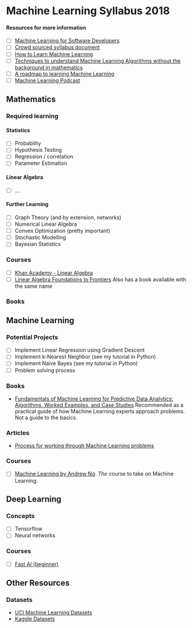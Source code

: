 # Machine Learning Syllabus 2018

#### Resources for more information

- [ ] [Machine Learning for Software Developers](https://github.com/ZuzooVn/machine-learning-for-software-engineers#table-of-contents)
- [ ] [Crowd sourced syllabus document](https://docs.google.com/document/d/1qhjVLzwnUwrrsQLZOuVBBZ4bq_k0YkDUkFIS-YcaV4o/edit)
- [ ] [How to Learn Machine Learning](https://elitedatascience.com/learn-machine-learning)
- [ ] [Techniques to understand Machine Learning Algorithms without the background in mathematics](https://machinelearningmastery.com/techniques-to-understand-machine-learning-algorithms-without-the-background-in-mathematics/)
- [ ] [A roadmap to learning Machine Learning](https://howicodestuff.github.io/machine_learning/2018/01/12/a-roadmap-to-machine-learning.html)
- [ ] [Machine Learning Podcast](http://ocdevel.com/podcasts/machine-learning)

## Mathematics

### Required learning

#### Statistics

- [ ] Probability
- [ ] Hypothesis Testing
- [ ] Regression / correlation
- [ ] Parameter Estimation

#### Linear Algebra

- [ ] ...

#### Further Learning

- [ ] Graph Theory (and by extension, networks)
- [ ] Numerical Linear Algebra
- [ ] Convex Optimization (pretty important)
- [ ] Stochastic Modelling
- [ ] Bayesian Statistics

### Courses

- [ ] [Khan Academy - Linear Algebra](https://www.khanacademy.org/math/linear-algebra/vectors-and-spaces)
- [ ] [Linear Algebra Foundations to Frontiers](https://www.edx.org/course/laff-linear-algebra-foundations-to-frontiers)
Also has a book available with the same name

### Books

## Machine Learning

### Potential Projects

- [ ] Implement Linear Regression using Gradient Descent
- [ ] Implement k-Nearest Neighbor (see my tutorial in Python)
- [ ] Implement Naive Bayes (see my tutorial in Python)
- [ ] Problem solving process

### Books

- [Fundamentals of Machine Learning for Predictive Data Analytics: Algorithms, Worked Examples, and Case Studies](https://www.amazon.co.uk/Fundamentals-Machine-Learning-Predictive-Analytics/dp/0262029448/ref=tmm_hrd_swatch_0?_encoding=UTF8&qid=1519397869&sr=8-1)
Recommended as a practical guide of how Machine Learning experts approach problems. Not a guide to the basics.

### Articles

- [Process for working through Machine Learning problems](https://machinelearningmastery.com/process-for-working-through-machine-learning-problems/)

### Courses

- [ ] [Machine Learning by Andrew Ng](https://www.coursera.org/learn/machine-learning?siteID=SAyYsTvLiGQ-9lzGg8mm0JY0JgDpbBk7hw&utm_content=10&utm_medium=partners&utm_source=linkshare&utm_campaign=SAyYsTvLiGQ). *The* course to take on Machine Learning.

## Deep Learning

### Concepts

- [ ] Tensorflow
- [ ] Neural networks

### Courses

- [ ] [Fast AI (beginner)](http://course.fast.ai/start.html)

## Other Resources

### Datasets

- [UCI Machine Learning Datasets](https://archive.ics.uci.edu/ml/datasets.html)
- [Kaggle Datasets](https://www.kaggle.com/datasets)
